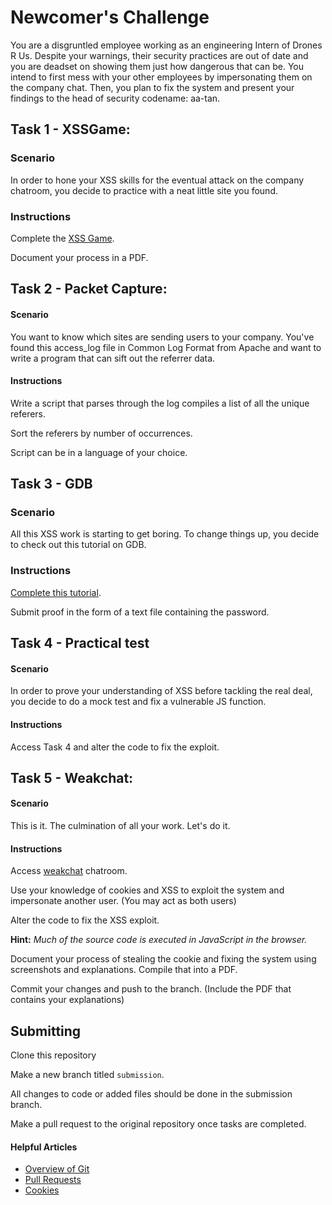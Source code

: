 # Newcomer's Challenge
You are a disgruntled employee working as an engineering Intern of Drones R Us. Despite your warnings, their security practices are out of date and you are deadset on showing them just how dangerous that can be. You intend to first mess with your other employees by impersonating them on the company chat. Then, you plan to fix the system and present your findings to the head of security codename: aa-tan.

## Task 1 - XSSGame:
### Scenario
In order to hone your XSS skills for the eventual attack on the company chatroom, you decide to practice with a neat little site you found.

### Instructions
Complete the [XSS Game](https://xss-game.appspot.com/).

Document your process in a PDF.

## Task 2 - Packet Capture:
#### Scenario
You want to know which sites are sending users to your company.  You've found this access_log file in Common Log Format from Apache and want to write a program that can sift out the referrer data.

#### Instructions
Write a script that parses through the log compiles a list of all the unique referers.

Sort the referers by number of occurrences. 

Script can be in a language of your choice.

## Task 3 - GDB
### Scenario
All this XSS work is starting to get boring. To change things up, you decide to check out this tutorial on GDB.
### Instructions

[Complete this tutorial](https://atan.moe/learning-to-use-gdb/).

Submit proof in the form of a text file containing the password.

## Task 4 - Practical test
#### Scenario
In order to prove your understanding of XSS before tackling the real deal, you decide to do a mock test and fix a vulnerable JS function.
#### Instructions
Access Task 4 and alter the code to fix the exploit.

## Task 5 - Weakchat:

#### Scenario
This is it. The culmination of all your work. Let's do it.

#### Instructions
Access [weakchat](http://hack.keio.ninja) chatroom.

Use your knowledge of cookies and XSS to exploit the system and impersonate another user. (You may act as both users)

Alter the code to fix the XSS exploit.

**Hint:** *Much of the source code is executed in JavaScript in the browser.*

Document your process of stealing the cookie and fixing the system using screenshots and explanations. Compile that into a PDF.

Commit your changes and push to the branch. (Include the PDF that contains your explanations)

## Submitting
Clone this repository

Make a new branch titled `submission`.

All changes to code or added files should be done in the submission branch.

Make a pull request to the original repository once tasks are completed.


#### Helpful Articles
* [Overview of Git](https://www.atlassian.com/git/tutorials/what-is-version-control)
* [Pull Requests](https://help.github.com/articles/about-pull-requests/)
* [Cookies](http://www.whatarecookies.com/)
